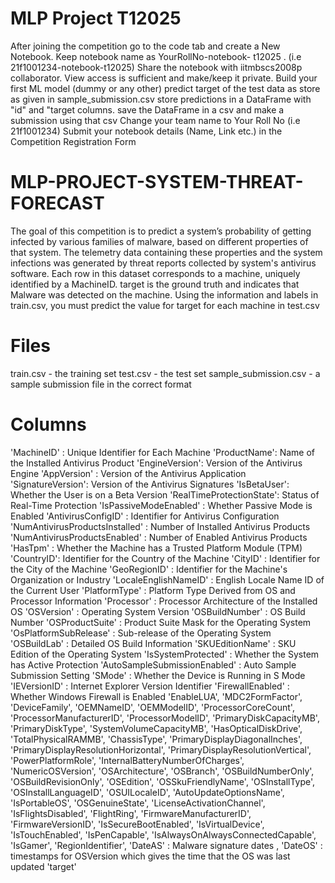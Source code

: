 # MLP Project T12025
After joining the competition go to the code tab and create a New Notebook.
Keep notebook name as YourRollNo-notebook- t12025 . (i.e 21f1001234-notebook-t12025)
Share the notebook with iitmbscs2008p collaborator. View access is sufficient and make/keep it private.
Build your first ML model (dummy or any other)
predict target of the test data as store as given in sample_submission.csv
store predictions in a DataFrame with "id" and "target columns.
save the DataFrame in a csv and make a submission using that csv
Change your team name to Your Roll No (i.e 21f1001234)
Submit your notebook details (Name, Link etc.) in the Competition Registration Form

# MLP-PROJECT-SYSTEM-THREAT-FORECAST
The goal of this competition is to predict a system’s probability of getting infected by various families of malware, based on different properties of that system. The telemetry data containing these properties and the system infections was generated by threat reports collected by system's antivirus software.
Each row in this dataset corresponds to a machine, uniquely identified by a MachineID. target is the ground truth and indicates that Malware was detected on the machine. Using the information and labels in train.csv, you must predict the value for target for each machine in test.csv

# Files
train.csv - the training set
test.csv - the test set
sample_submission.csv - a sample submission file in the correct format

# Columns
'MachineID' : Unique Identifier for Each Machine
'ProductName': Name of the Installed Antivirus Product
'EngineVersion': Version of the Antivirus Engine
'AppVersion' : Version of the Antivirus Application
'SignatureVersion': Version of the Antivirus Signatures
'IsBetaUser': Whether the User is on a Beta Version
'RealTimeProtectionState': Status of Real-Time Protection
'IsPassiveModeEnabled' : Whether Passive Mode is Enabled
'AntivirusConfigID' : Identifier for Antivirus Configuration
'NumAntivirusProductsInstalled' : Number of Installed Antivirus Products
'NumAntivirusProductsEnabled' : Number of Enabled Antivirus Products
'HasTpm' : Whether the Machine has a Trusted Platform Module (TPM)
'CountryID': Identifier for the Country of the Machine
'CityID' : Identifier for the City of the Machine
'GeoRegionID' : Identifier for the Machine's Organization or Industry
'LocaleEnglishNameID' : English Locale Name ID of the Current User
'PlatformType' : Platform Type Derived from OS and Processor Information
'Processor' : Processor Architecture of the Installed OS
'OSVersion' : Operating System Version
'OSBuildNumber' : OS Build Number
'OSProductSuite' : Product Suite Mask for the Operating System
'OsPlatformSubRelease' : Sub-release of the Operating System
'OSBuildLab' : Detailed OS Build Information
'SKUEditionName' : SKU Edition of the Operating System
'IsSystemProtected' : Whether the System has Active Protection
'AutoSampleSubmissionEnabled' : Auto Sample Submission Setting
'SMode' : Whether the Device is Running in S Mode
'IEVersionID' : Internet Explorer Version Identifier
'FirewallEnabled' : Whether Windows Firewall is Enabled
'EnableLUA',
'MDC2FormFactor',
'DeviceFamily',
'OEMNameID',
'OEMModelID',
'ProcessorCoreCount',
'ProcessorManufacturerID',
'ProcessorModelID',
'PrimaryDiskCapacityMB',
'PrimaryDiskType',
'SystemVolumeCapacityMB',
'HasOpticalDiskDrive',
'TotalPhysicalRAMMB',
'ChassisType',
'PrimaryDisplayDiagonalInches',
'PrimaryDisplayResolutionHorizontal',
'PrimaryDisplayResolutionVertical',
'PowerPlatformRole',
'InternalBatteryNumberOfCharges',
'NumericOSVersion',
'OSArchitecture',
'OSBranch',
'OSBuildNumberOnly',
'OSBuildRevisionOnly',
'OSEdition',
'OSSkuFriendlyName',
'OSInstallType',
'OSInstallLanguageID',
'OSUILocaleID',
'AutoUpdateOptionsName',
'IsPortableOS',
'OSGenuineState',
'LicenseActivationChannel',
'IsFlightsDisabled',
'FlightRing',
'FirmwareManufacturerID',
'FirmwareVersionID',
'IsSecureBootEnabled',
'IsVirtualDevice',
'IsTouchEnabled',
'IsPenCapable',
'IsAlwaysOnAlwaysConnectedCapable',
'IsGamer',
'RegionIdentifier',
'DateAS' : Malware signature dates ,
'DateOS' : timestamps for OSVersion which gives the time that the OS was last updated
'target'
